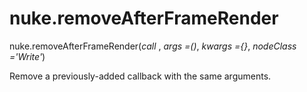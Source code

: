 # nuke.removeAfterFrameRender
nuke.removeAfterFrameRender(_call_ , _args =()_, _kwargs ={}_, _nodeClass ='Write'_)

Remove a previously-added callback with the same arguments.